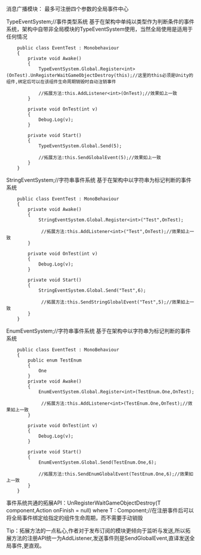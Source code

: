消息广播模块：
最多可注册四个参数的全局事件中心

TypeEventSystem;//事件类型系统
基于在架构中单纯以类型作为判断条件的事件系统，架构中自带非全局模块的TypeEventSystem使用，当然全局使用是适用于任何情况
```
    public class EventTest : Monobehaviour
    {
        private void Awake()
        {
            TypeEventSystem.Global.Register<int>(OnTest).UnRegisterWaitGameObjectDestroy(this);//这里的this必须是Unity的组件,绑定后可以在该组件生命周期销毁时自动注销事件

            //拓展方法:this.AddListener<int>(OnTest);//效果如上一致
        }

        private void OnTest(int v)
        {
            Debug.Log(v);
        }
    
        private void Start()
        {
            TypeEventSystem.Global.Send(5);

            //拓展方法:this.SendGlobalEvent(5);//效果如上一致
        }    
    }
```
StringEventSystem;//字符串事件系统
基于在架构中以字符串为标记判断的事件系统
```
    public class EventTest : MonoBehaviour
    {
        private void Awake()
        {
            StringEventSystem.Global.Register<int>("Test",OnTest);

             //拓展方法:this.AddListener<int>("Test",OnTest);//效果如上一致
        }

        private void OnTest(int v)
        {
            Debug.Log(v);
        }
    
        private void Start()
        {
            StringEventSystem.Global.Send("Test",6);

             //拓展方法:this.SendStringGlobalEvent("Test",5);//效果如上一致
        }        
    }
```
EnumEventSystem;//字符串事件系统
基于在架构中以字符串为标记判断的事件系统
```
    public class EventTest : MonoBehaviour
    {
        public enum TestEnum
        {
            One
        }
        private void Awake()
        {
            EnumEventSystem.Global.Register<int>(TestEnum.One,OnTest);

             //拓展方法:this.AddListener<int>(TestEnum.One,OnTest);//效果如上一致
        }

        private void OnTest(int v)
        {
            Debug.Log(v);
        }
    
        private void Start()
        {
            EnumEventSystem.Global.Send(TestEnum.One,6);

            //拓展方法:this.SendEnumGlobalEvent(TestEnum.One,6);//效果如上一致
        }        
    }
```
事件系统共通的拓展API：UnRegisterWaitGameObjectDestroy<T>(T component,Action onFinish = null) where T : Component;//在注册事件后可以将全局事件绑定给指定的组件生命周期，而不需要手动销毁

Tip：拓展方法的一点私心,作者对于发布订阅的模块更倾向于监听与发送,所以拓展方法的注册API统一为AddListener,发送事件则是SendGlobalEvent,直译发送全局事件,更直观。


